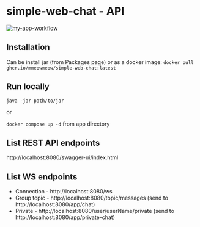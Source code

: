 # simple-web-chat - API

[![my-app-workflow](https://github.com/mmeowmeow/simple-web-chat/actions/workflows/app-workflow.yml/badge.svg)](https://github.com/mmeowmeow/simple-web-chat/actions/workflows/app-workflow.yml)

## Installation

Can be install jar (from Packages page) or as a docker image: `docker pull ghcr.io/mmeowmeow/simple-web-chat:latest`

## Run locally

`java -jar path/to/jar`<br>

or<br>

`docker compose up -d` from app directory

## List REST API endpoints

http://localhost:8080/swagger-ui/index.html

## List WS endpoints

- Connection - http://localhost:8080/ws
- Group topic - http://localhost:8080/topic/messages (send to http://localhost:8080/app/chat)
- Private - http://localhost:8080/user/userName/private (send to http://localhost:8080/app/private-chat)
